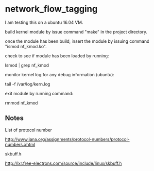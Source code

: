 # network_flow_tagging

I am testing this on a ubuntu 16.04 VM.

build kernel module by issue command "make" in the project directory.

once the module has been build, insert the module by issuing command "ismod nf_kmod.ko".

check to see if module has been loaded by running:

lsmod | grep nf_kmod

monitor kernel log for any debug information (ubuntu):

tail -f /var/log/kern.log

exit module by running command:

rmmod nf_kmod

## Notes

List of protocol number

http://www.iana.org/assignments/protocol-numbers/protocol-numbers.xhtml

skbuff.h

http://lxr.free-electrons.com/source/include/linux/skbuff.h

